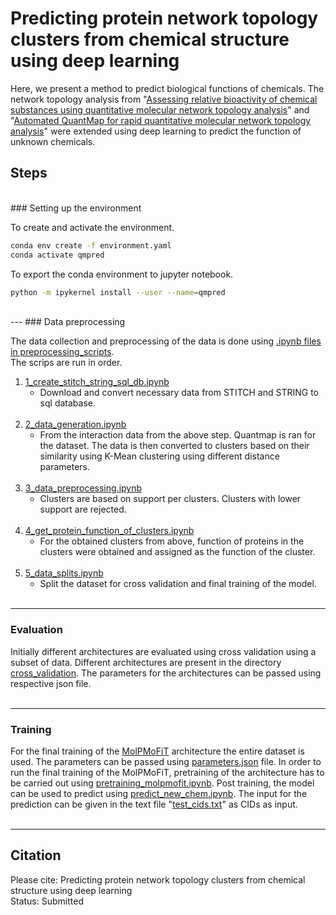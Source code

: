 # Predicting protein network topology clusters from chemical structure using deep learning


Here, we present a method to predict biological functions of chemicals. The network topology analysis from "[Assessing relative bioactivity of chemical substances using quantitative molecular network topology analysis](https://pubmed.ncbi.nlm.nih.gov/22482822/)" and "[Automated QuantMap for rapid quantitative molecular network topology analysis](https://pubmed.ncbi.nlm.nih.gov/23828784/)" were extended using deep learning to predict the function of unknown chemicals. 



## Steps  
<br>
### Setting up the environment

To create and activate the environment. <br>
```bash
conda env create -f environment.yaml
conda activate qmpred
```
To export the conda environment to jupyter notebook. <br>
```bash
python -m ipykernel install --user --name=qmpred
```
<br>
---
### Data preprocessing

The data collection and preprocessing of the data is done using [.ipynb files in preprocessing_scripts](preprocessing_scripts). <br>
The scrips are run in order. <br>
1. [1_create_stitch_string_sql_db.ipynb](preprocessing_scripts/1_create_stitch_string_sql_db.ipynb)  <br>
    * Download and convert necessary data from STITCH and STRING to sql database. <br><br>
2. [2_data_generation.ipynb](preprocessing_scripts/2_data_generation.ipynb)  <br> 
    * From the interaction data from the above step. Quantmap is ran for the dataset. The data is then converted to clusters based on their similarity using K-Mean clustering using different distance parameters.<br><br>
3. [3_data_preprocessing.ipynb](preprocessing_scripts/3_data_preprocessing.ipynb)  <br> 
    * Clusters are based on support per clusters. Clusters with lower support are rejected. <br><br>
4. [4_get_protein_function_of_clusters.ipynb](preprocessing_scripts/4_get_protein_function_of_clusters.ipynb)  <br> 
    * For the obtained clusters from above, function of proteins in the clusters were obtained and assigned as the function of the cluster. <br><br>
6. [5_data_splits.ipynb ](preprocessing_scripts/5_data_splits.ipynb )  <br>
    * Split the dataset for cross validation and final training of the model. <br><br>

---
### Evaluation

Initially different architectures are evaluated using cross validation using a subset of data. Different architectures are present in the directory [cross_validation](cross_validation). The parameters for the architectures can be passed using respective json file. <br><br>

---
### Training

For the final training of the [MolPMoFiT](final_run/molpmofit_run.ipynb) architecture the entire dataset is used. The parameters can be passed using [parameters.json](final_run/parameters.json) file. In order to run the final training of the MolPMoFiT, pretraining of the architecture has to be carried out using 
[pretraining_molpmofit.ipynb](cross_validation/molpmofit/pretraining_molpmofit.ipynb). Post training, the model can be used to predict using [predict_new_chem.ipynb](final_run/predict_new_chem.ipynb). The input for the prediction can be given in the text file "[test_cids.txt](final_run/test_cids.txt)" as CIDs as input. <br><br>


---
## Citation
  
Please cite: Predicting protein network topology clusters from chemical structure using deep learning  
Status: Submitted  
